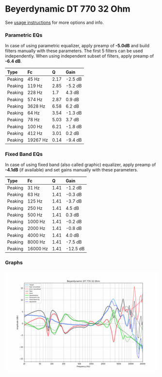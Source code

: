 # Beyerdynamic DT 770 32 Ohm
See [usage instructions](https://github.com/jaakkopasanen/AutoEq#usage) for more options and info.

### Parametric EQs
In case of using parametric equalizer, apply preamp of **-5.0dB** and build filters manually
with these parameters. The first 5 filters can be used independently.
When using independent subset of filters, apply preamp of **-6.4 dB**.

| Type    | Fc       |    Q | Gain    |
|:--------|:---------|:-----|:--------|
| Peaking | 45 Hz    | 2.17 | -2.5 dB |
| Peaking | 119 Hz   | 2.85 | -5.2 dB |
| Peaking | 228 Hz   | 1.7  | 4.3 dB  |
| Peaking | 574 Hz   | 2.87 | 0.9 dB  |
| Peaking | 3628 Hz  | 6.58 | 6.2 dB  |
| Peaking | 64 Hz    | 3.54 | -1.3 dB |
| Peaking | 78 Hz    | 5.03 | 3.7 dB  |
| Peaking | 100 Hz   | 6.21 | -1.8 dB |
| Peaking | 412 Hz   | 3.01 | 0.2 dB  |
| Peaking | 19267 Hz | 0.14 | -9.4 dB |

### Fixed Band EQs
In case of using fixed band (also called graphic) equalizer, apply preamp of **-4.1dB**
(if available) and set gains manually with these parameters.

| Type    | Fc       |    Q | Gain     |
|:--------|:---------|:-----|:---------|
| Peaking | 31 Hz    | 1.41 | -1.2 dB  |
| Peaking | 63 Hz    | 1.41 | -0.3 dB  |
| Peaking | 125 Hz   | 1.41 | -3.7 dB  |
| Peaking | 250 Hz   | 1.41 | 4.5 dB   |
| Peaking | 500 Hz   | 1.41 | 0.3 dB   |
| Peaking | 1000 Hz  | 1.41 | -0.2 dB  |
| Peaking | 2000 Hz  | 1.41 | -0.8 dB  |
| Peaking | 4000 Hz  | 1.41 | 4.0 dB   |
| Peaking | 8000 Hz  | 1.41 | -7.5 dB  |
| Peaking | 16000 Hz | 1.41 | -12.5 dB |

### Graphs
![](./Beyerdynamic%20DT%20770%2032%20Ohm.png)